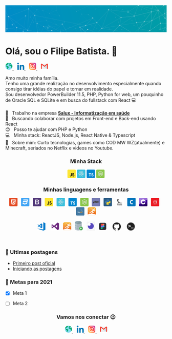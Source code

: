 <img width="auto" src="./5qi38njir9vsm46ync2qjvrrs.svg">

# Olá, sou o Filipe Batista. 👋

<p align="left">
  <a href="http://filipeleonelbatista.github.io/">
    <img alt="Meu site" width="22px" src="./assets/worldwide.svg" />
  </a>&ensp;
  <a href="https://www.linkedin.com/in/filipelbatista/">
    <img alt="LinkedIn" width="22px" src="./assets/052-linkedin.svg" />
  </a>&ensp;
  <a href="mailto:filipe.x2016@gmail.com">
    <img alt="Email" width="22px" src="./assets/044-instagram.svg" />
  </a>&ensp;
  <a href="https://instagram.com/filipegaucho22">
    <img alt="Instagram" width="22px" src="./assets/gmail.svg" />
  </a>
</p>

Amo muito minha família.<br/> 
Tenho uma grande realização no desenvolvimento especialmente quando consigo tirar idéias do papel e tornar em realidade. <br/> 
Sou desenvolvedor PowerBuilder 11.5, PHP, Python for web, um pouquinho de Oracle SQL e SQLite e em busca do fullstack com React 💻
<br/> <br/> 
🏥 &nbsp; Trabalho na empresa [**Salux - Informatização em saúde**](https://www.salux.com.br/)
<br/> 💜 &nbsp; Buscando colaborar com projetos em Front-end e Back-end usando React
<br/> 😊 &nbsp; Posso te ajudar com PHP e Python
<br/> 💻 &nbsp; Minha stack: ReactJS, Node.js, React Native & Typescript
<br/> 💬 &nbsp; Sobre mim: Curto tecnologias, games como COD MW WZ(atualmente) e Minecraft, seriados no Netflix e videos no Youtube.

<h3 align="center" >Minha Stack</h3>
<p align="center">
  <img alt="JavaScript" width="26px" src="./assets/javascript.svg" />
  <img alt="React" width="26px" src="./assets/reactjs.svg" />
  <img alt="TypeScript" width="26px" src="./assets/typescript.svg" />
  <img alt="Node.js" width="26px" src="./assets/node.svg" />
</p>

<h3 align="center" >Minhas linguagens e ferramentas</h3>
<p align="center">
  <img alt="HTML5" width="26px" src="./assets/html5.svg" />
  &ensp;<img alt="CSS3" width="26px" src="./assets/css3.svg" />
  &ensp;<img alt="Bootstrap" width="26px" src="./assets/bootstrap.svg" />
  &ensp;<img alt="JavaScript" width="26px" src="./assets/javascript.svg" />
  &ensp;<img alt="React" width="26px" src="./assets/reactjs.svg" />
  &ensp;<img alt="TypeScript" width="26px" src="./assets/typescript.svg" />
  &ensp;<img alt="Node.js" width="26px" src="./assets/node.svg" />
  &ensp;<img alt="PHP" width="26px" src="./assets/php.svg" />
  &ensp;<img alt="Python" width="26px" src="./assets/python.svg" />
  &ensp;<img alt="Flask" width="26px" src="./assets/flask.svg" />
  &ensp;<img alt="C" width="26px" src="./assets/c.svg" />
  &ensp;<img alt="C#" width="26px" src="./assets/c-sharp.svg" />
  &ensp;<img alt="SQL" width="26px" src="./assets/oracle.svg" />
  &ensp;<img alt="MySQL" width="26px" src="./assets/mysql.svg" />
  &ensp;<img alt="PowerBuilder11.5" width="26px" src="./assets/pb-logo.svg" />
</p>
<p align="center">
  <img alt="VsCode" width="26px" src="./assets/visual-studio-code.png" />
  &emsp;<img alt="VisualStudio" width="26px" src="./assets/vs.png" />
  &ensp;<img alt="PowerBuilder11.5" width="26px" src="./assets/pb-logo.svg" />
  &ensp;<img alt="SQL Developer" width="26px" src="./assets/sql-developer.png" />
  &ensp;<img alt="Insomnia" width="26px" src="./assets/insomnia.png" />
  &ensp;<img alt="Figma" width="26px" src="./assets/figma.png" />
  &emsp;<img alt="GitHub" width="26px" src="./assets/032-github.svg" />
  &emsp;<img alt="Terminal" width="26px" src="./assets/terminal.png" />
</p>

<br>

### 🚨 Ultimas postagens
<!-- BLOG-POST-LIST:START -->
- [Primeiro post oficial](https://filipeleonelbatista.github.io/posts/primeiro-post-oficial)
- [Iniciando as postagens](https://filipeleonelbatista.github.io/posts/model)
<!-- BLOG-POST-LIST:END -->


### 📝 Metas para 2021

- [x] Meta 1
- [ ] Meta 2


<h3 align="center" >Vamos nos conectar 😉</h3>
<p align="center">
  <a href="http://filipeleonelbatista.github.io/">
    <img alt="Meu site" width="22px" src="./assets/worldwide.svg" />
  </a>&ensp;
  <a href="https://www.linkedin.com/in/filipelbatista/">
    <img alt="LinkedIn" width="22px" src="./assets/052-linkedin.svg" />
  </a>&ensp;
  <a href="mailto:filipe.x2016@gmail.com">
    <img alt="Email" width="22px" src="./assets/044-instagram.svg" />
  </a>&ensp;
  <a href="https://instagram.com/filipegaucho22">
    <img alt="Instagram" width="22px" src="./assets/gmail.svg" />
  </a>
</p>
